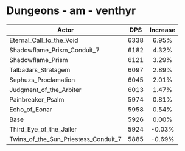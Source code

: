 # Dungeons - am - venthyr
| Actor | DPS | Increase |
|---|:---:|:---:|
|Eternal_Call_to_the_Void|6338|6.95%|
|Shadowflame_Prism_Conduit_7|6182|4.32%|
|Shadowflame_Prism|6121|3.29%|
|Talbadars_Stratagem|6097|2.89%|
|Sephuzs_Proclamation|6045|2.01%|
|Judgment_of_the_Arbiter|6013|1.47%|
|Painbreaker_Psalm|5974|0.81%|
|Echo_of_Eonar|5958|0.54%|
|Base|5926|0.00%|
|Third_Eye_of_the_Jailer|5924|-0.03%|
|Twins_of_the_Sun_Priestess_Conduit_7|5885|-0.69%|
